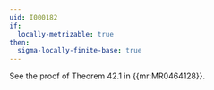 ```yaml
---
uid: I000182
if:
  locally-metrizable: true
then:
  sigma-locally-finite-base: true
---
```

See the proof of Theorem 42.1 in {{mr:MR0464128}}.
